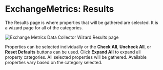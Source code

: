 # ExchangeMetrics: Results

The Results page is where properties that will be gathered are selected. It is a wizard page for all
of the categories.

![Exchange Metrics Data Collector Wizard Results page](/img/product_docs/accessanalyzer/11.6/accessanalyzer/admin/datacollector/adinventory/results.webp)

Properties can be selected individually or the **Check All**, **Uncheck All**, or **Reset Defaults**
buttons can be used. Click **Expand All** to expand all property categories. All selected properties
will be gathered. Available properties vary based on the category selected.
